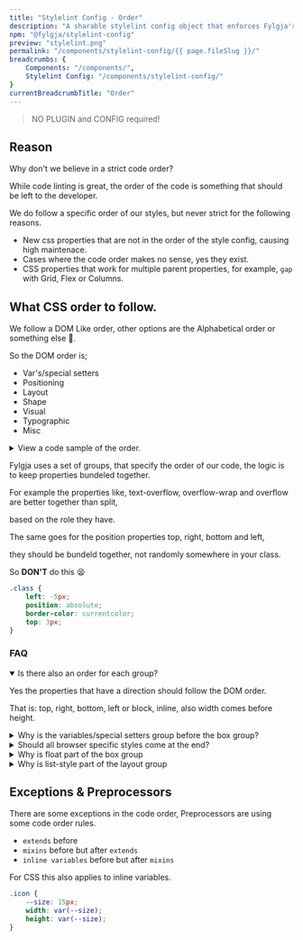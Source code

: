 ```yaml
---
title: "Stylelint Config - Order"
description: "A sharable stylelint config object that enforces Fylgja's CSS order rules."
npm: "@fylgja/stylelint-config"
preview: "stylelint.png"
permalink: "/components/stylelint-config/{{ page.fileSlug }}/"
breadcrumbs: {
    Components: "/components/",
    Stylelint Config: "/components/stylelint-config/"
}
currentBreadcrumbTitle: "Order"
---
```


> NO PLUGIN and CONFIG required!

## Reason

Why don't we believe in a strict code order?

While code linting is great,
the order of the code is something that should be left to the developer.

We do follow a specific order of our styles,
but never strict for the following reasons.

- New css properties that are not in the order of the style config,
  causing high maintenace.
- Cases where the code order makes no sense, yes they exist.
- CSS properties that work for multiple parent properties,
  for example, `gap` with Grid, Flex or Columns.

## What CSS order to follow.

We follow a DOM Like order, other options are the Alphabetical order or something else 🤷‍.

So the DOM order is;

* Var's/special setters
* Positioning
* Layout
* Shape
* Visual
* Typographic
* Misc

<details class="faq-panel"><summary>View a code sample of the order.</summary>

```scss
.order-example {
    // var's/special setters
    --color-theme: rebeccapurple;
    content: attr();
    counter-reset: section;
    counter-increment: section;
    quotes: '"' '"' "'" "'";
    // Positioning
    box-sizing: border-box;
    position: absolute;
    right: 0;
    // Layout
    display: block;
    float: left;
    grid-column: span 2;
    flex-flow: row wrap;
    justify-content: center;
    align-items: center;
    table-layout: fixed;
    // Shape
    width: auto;
    max-width: 100%;
    min-width: 100%;
    height: auto;
    clip-path: circle();
    shape-outside: img();
    margin: auto;
    padding: 0;
    border-radius: 50%;
    border: 1px solid currentcolor;
    box-shadow: 0 0 0 #fff2;
    outline: none;
    // Visual
    background-color: #eee;
    color: #333;
    fill: currentcolor; // svg
    stroke: currentcolor; // svg
    // Typographic
    font-family: system-ui, sans-serif;
    font-size: 1em;
    font-weight: 500;
    text-align: center;
    vertical-align: middle;
    white-space: pre;
    hyphens: auto;
    overflow-wrap: break-word;
    // Misc
    transform: scaleX(1);
    opacity: 1;
    animation: 3s infinite;
    transition: transform 0.2s linear;
    appearance: none;
    overflow: visible;
    cursor: pointer;
    -webkit-tap-highlight-color: transparent;
}
```

</details>

Fylgja uses a set of groups, that specify the order of our code, the logic is to keep properties bundeled together.

For example the properties like, text-overflow, overflow-wrap and overflow are better together than split,

based on the role they have.

The same goes for the position properties top, right, bottom and left,

they should be bundeld together, not randomly somewhere in your class.

So **DON'T** do this 😫

```css
.class {
    left: -5px;
    position: absolute;
    border-color: currentcolor;
    top: 3px;
}
```

### FAQ

<details open class="faq-panel"><summary>Is there also an order for each group?</summary>

Yes the properties that have a direction should follow the DOM order.

That is: top, right, bottom, left or block, inline, also width comes before height.

</details>

<details class="faq-panel"><summary>Why is the variables/special setters group before the box group?</summary>

The properties in this group are specifically used to set values.

CSS variables should always come before all, similar to SCSS variables.

Other properties are used to set values used by the content property.

</details>

<details class="faq-panel"><summary>Should all browser specific styles come at the end?</summary>

That depends on the style.

Browsers prefixes should be avoided!
Use [autoprefixer](https://github.com/postcss/autoprefixer) instead.

But if they are needed,
and they it only exist for 1 specific brower,
then _Yes_ but that property should come at the end.

</details>

<details class="faq-panel"><summary>Why is float part of the box group</summary>

Float moves the box, like position, while flex and grid move the children.

</details>

<details class="faq-panel"><summary>Why is list-style part of the layout group</summary>

Not really sure.
Still working out the best position for it.

Momentarily Fylgja is using the default order used by Chrome and Firefox.

Another reason is that the `display` property can have the value `list-item`.

_Suggestions are welcome_

</details>

## Exceptions & Preprocessors

There are some exceptions in the code order, Preprocessors are using some code order rules.

- `extends` before
- `mixins` before but after `extends`
- `inline variables` before but after `mixins`

For CSS this also applies to inline variables.

```css
.icon {
    --size: 15px;
    width: var(--size);
    height: var(--size);
}
```
